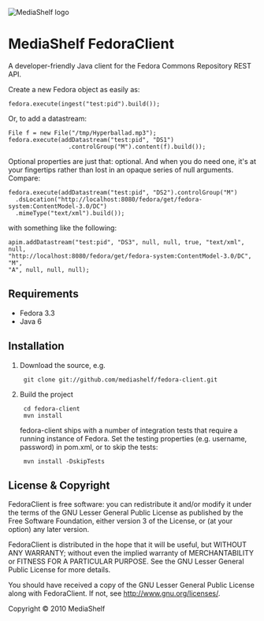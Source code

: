 ![MediaShelf logo](http://www.yourmediashelf.com/images/Logo-April2008.jpg)

MediaShelf FedoraClient
=======================

A developer-friendly Java client for the Fedora Commons Repository REST API.

Create a new Fedora object as easily as:

    fedora.execute(ingest("test:pid").build());
    
Or, to add a datastream:
    
    File f = new File("/tmp/Hyperballad.mp3");
    fedora.execute(addDatastream("test:pid", "DS1")
                     .controlGroup("M").content(f).build());
                     
Optional properties are just that: optional. And when you do need one, it's 
at your fingertips rather than lost in an opaque series of null arguments. 
Compare:

    fedora.execute(addDatastream("test:pid", "DS2").controlGroup("M")
      .dsLocation("http://localhost:8080/fedora/get/fedora-system:ContentModel-3.0/DC")
      .mimeType("text/xml").build());
    
with something like the following:
    
    apim.addDatastream("test:pid", "DS3", null, null, true, "text/xml", null, 
    "http://localhost:8080/fedora/get/fedora-system:ContentModel-3.0/DC", "M", 
    "A", null, null, null);


Requirements
------------

* Fedora 3.3
* Java 6

Installation
------------

1. Download the source, e.g.

        git clone git://github.com/mediashelf/fedora-client.git

2. Build the project

        cd fedora-client
        mvn install
        
    fedora-client ships with a number of integration tests that require a 
    running instance of Fedora. Set the testing properties (e.g. username, 
    password) in pom.xml, or to skip the tests:
   
        mvn install -DskipTests
        

License & Copyright
-------------------

FedoraClient is free software: you can redistribute it and/or modify
it under the terms of the GNU Lesser General Public License as published by
the Free Software Foundation, either version 3 of the License, or
(at your option) any later version.

FedoraClient is distributed in the hope that it will be useful,
but WITHOUT ANY WARRANTY; without even the implied warranty of
MERCHANTABILITY or FITNESS FOR A PARTICULAR PURPOSE.  See the
GNU Lesser General Public License for more details.

You should have received a copy of the GNU Lesser General Public License
along with FedoraClient.  If not, see <http://www.gnu.org/licenses/>.

Copyright &copy; 2010 MediaShelf
